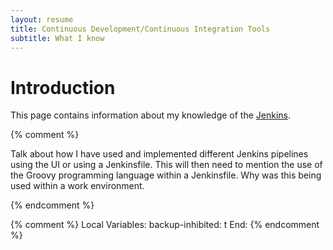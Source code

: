 ```yaml
---
layout: resume
title: Continuous Development/Continuous Integration Tools
subtitle: What I know
---
```


# Introduction

This page contains information about my knowledge of the [Jenkins](https://www.jenkins.io/).

{% comment %}

Talk about how I have used and implemented different Jenkins pipelines using the UI or using a Jenkinsfile.
This will then need to mention the use of the Groovy programming language within a Jenkinsfile.  Why was
this being used within a work environment.

{% endcomment %}

{% comment %}
Local Variables:
backup-inhibited: t
End:
{% endcomment %}
